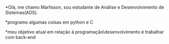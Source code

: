 *Olá, me chamo Marlisson, sou estudante de Análise e Desenvolvimento de Sistemas(ADS).

*programo algumas coisas em python e C

*meu objetivo atual em relação à programação\desenvolvimento é trabalhar com back-end

